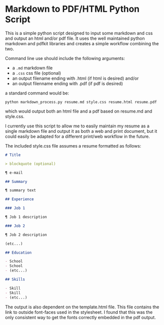# Markdown to PDF/HTML Python Script

This is a simple python script designed to input some markdown and css and output an html and/or pdf file. It uses the well maintained python markdown and pdfkit libraries and creates a simple workflow combining the two.

Command line use should include the following arguments:

- a `.md` markdown file
- a `.css` css file (optional)
- an output filename ending with .html (if html is desired) and/or
- an output filenname ending with .pdf (if pdf is desired)

a standard command would be:

`python markdown_process.py resume.md style.css resume.html resume.pdf`

which would output both an html file and a pdf based on resume.md and style.css.

I currently use this script to allow me to easily maintain my resume as a single markdown file and output it as both a web and print document, but it could easily be adapted for a different print/web workflow in the future.

The included style.css file assumes a resume formatted as follows:

```markdown
# Title

> blockquote (optional)

¶ e-mail

## Summary

¶ summary text

## Experience

### Job 1

¶ Job 1 description

### Job 2

¶ Job 2 description

(etc...)

## Education

- School
- School
- (etc...)

## Skills

- Skill
- Skill
- (etc...)
```

The output is also dependent on the template.html file. This file contains the link to outside font-faces used in the stylesheet. I found that this was the only consistent way to get the fonts correctly embedded in the pdf output.
